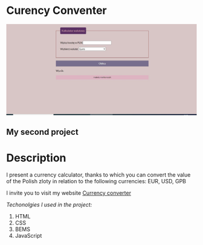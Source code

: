# Curency Conventer
![Calculator](https://github.com/Monikakorpik/curency-converter/blob/main/Images/CALCULATOR.png?raw=true)

## My second project

# Description

I present a currency calculator, thanks to which you can convert the value of the Polish zloty in relation to the following currencies: EUR, USD, GPB


I invite you to visit my website [Currency converter](https://monikakorpik.github.io/curency-converter)

*Techonolgies I used in the project:*
1. HTML
1. CSS
3. BEMS
4. JavaScript